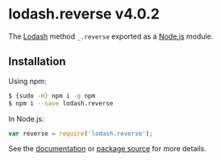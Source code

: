 # lodash.reverse v4.0.2

The [Lodash](https://lodash.com/) method `_.reverse` exported as a [Node.js](https://nodejs.org/) module.

## Installation

Using npm:
```bash
$ {sudo -H} npm i -g npm
$ npm i --save lodash.reverse
```

In Node.js:
```js
var reverse = require('lodash.reverse');
```

See the [documentation](https://lodash.com/docs#reverse) or [package source](https://github.com/lodash/lodash/blob/4.0.2-npm-packages/lodash.reverse) for more details.
